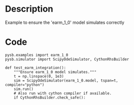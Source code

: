 # Description
Example to ensure the 'earm_1_0' model simulates correctly

# Code
```
pysb.examples import earm_1_0
pysb.simulator import ScipyOdeSimulator, CythonRhsBuilder

def test_earm_integration():
    """Ensure earm_1_0 model simulates."""
    t = np.linspace(0, 1e3)
    sim = ScipyOdeSimulator(earm_1_0.model, tspan=t, compiler="python")
    sim.run()
    # Also run with cython compiler if available.
    if CythonRhsBuilder.check_safe():

```
